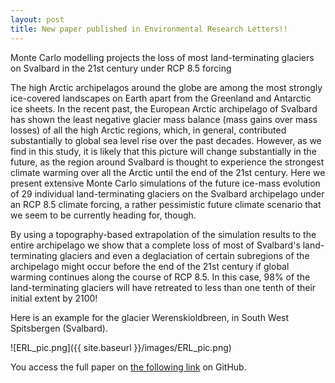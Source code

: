 ```yaml
---
layout: post
title: New paper published in Environmental Research Letters!!
---
```

Monte Carlo modelling projects the loss of most land-terminating glaciers on Svalbard in the 21st century under RCP 8.5 forcing

The high Arctic archipelagos around the globe are among the most strongly ice-covered landscapes on Earth apart from the Greenland and Antarctic ice sheets.
In the recent past, the European Arctic archipelago of Svalbard has shown the least negative glacier mass balance (mass gains over mass losses) of all the high Arctic regions, which, in general,
contributed substantially to global sea level rise over the past decades. However, as we find in this study, it is likely that this picture will change substantially in the future, as the region around Svalbard is thought 
to experience the strongest climate warming over all the Arctic until the end of the 21st century. 
Here we present extensive Monte Carlo simulations of the future ice-mass evolution of 29 individual land-terminating glaciers on the Svalbard archipelago under an RCP 8.5 climate forcing,
a rather pessimistic future climate scenario that we seem to be currently heading for, though.  

By using a topography-based extrapolation of the simulation results to the entire archipelago we show that a complete loss of most of Svalbard's land-terminating glaciers and even a deglaciation of certain subregions 
of the archipelago might occur before the end of the 21st century if global warming continues along the course of RCP 8.5. In this case, 98% of the land-terminating glaciers will have retreated to less than one tenth of
their initial extent by 2100! 

Here is an example for the glacier Werenskioldbreen, in South West Spitsbergen (Svalbard).

![ERL_pic.png]({{ site.baseurl }}/images/ERL_pic.png)

You access the full paper on [the following link](http://iopscience.iop.org/article/10.1088/1748-9326/11/9/094006/meta) on GitHub.